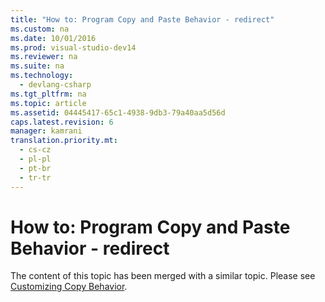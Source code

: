 ```yaml
---
title: "How to: Program Copy and Paste Behavior - redirect"
ms.custom: na
ms.date: 10/01/2016
ms.prod: visual-studio-dev14
ms.reviewer: na
ms.suite: na
ms.technology: 
  - devlang-csharp
ms.tgt_pltfrm: na
ms.topic: article
ms.assetid: 04445417-65c1-4938-9db3-79a40aa5d56d
caps.latest.revision: 6
manager: kamrani
translation.priority.mt: 
  - cs-cz
  - pl-pl
  - pt-br
  - tr-tr
---
```

# How to: Program Copy and Paste Behavior - redirect
The content of this topic has been merged with a similar topic. Please see [Customizing Copy Behavior](../VS_IDE/Customizing-Copy-Behavior.md).